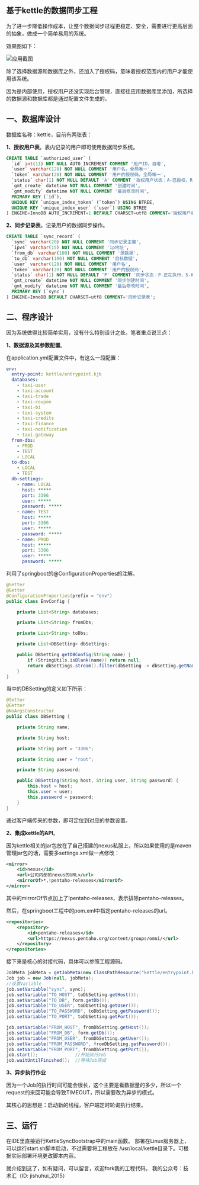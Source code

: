 ## 基于kettle的数据同步工程

为了进一步降低操作成本，让整个数据同步过程更稳定、安全，需要进行更高层面的抽象，做成一个简单易用的系统。

效果图如下：

![应用截图](https://img-blog.csdn.net/20180604092753134)

除了选择数据源和数据库之外，还加入了授权码，意味着授权范围内的用户才能使用该系统。

因为是内部使用，授权用户还没实现后台管理，直接往应用数据库里添加，所选择的数据源和数据库都是通过配置文件生成的。


一、数据库设计
---
数据库名称：kettle，目前有两张表：

**1、授权用户表**。表内记录的用户即可使用数据同步系统。
```sql
CREATE TABLE `authorized_user` (
  `id` int(11) NOT NULL AUTO_INCREMENT COMMENT '用户ID，自增',
  `user` varchar(128) NOT NULL COMMENT '用户名，全局唯一',
  `token` varchar(20) NOT NULL COMMENT '用户的授权码，全局唯一',
  `status` char(1) NOT NULL DEFAULT 'A' COMMENT '授权用户状态：A-已授权，R-未授权',
  `gmt_create` datetime NOT NULL COMMENT '创建时间',
  `gmt_modify` datetime NOT NULL COMMENT '最后修改时间',
  PRIMARY KEY (`id`),
  UNIQUE KEY `unique_index_token` (`token`) USING BTREE,
  UNIQUE KEY `unique_index_user` (`user`) USING BTREE
) ENGINE=InnoDB AUTO_INCREMENT=1 DEFAULT CHARSET=utf8 COMMENT='授权用户表'
```
**2、同步记录表**。记录用户的数据同步操作。
```sql
CREATE TABLE `sync_record` (
  `sync` varchar(20) NOT NULL COMMENT '同步记录主键',
  `ipv4` varchar(15) NOT NULL COMMENT 'ip地址',
  `from_db` varchar(100) NOT NULL COMMENT '源数据',
  `to_db` varchar(100) NOT NULL COMMENT '目标数据',
  `user` varchar(128) NOT NULL COMMENT '用户名',
  `token` varchar(20) NOT NULL COMMENT '用户的授权码',
  `status` char(1) NOT NULL DEFAULT 'P' COMMENT '同步状态：P-正在执行，S-成功，F-失败',
  `gmt_create` datetime NOT NULL COMMENT '同步创建时间',
  `gmt_modify` datetime NOT NULL COMMENT '最后修改时间',
  PRIMARY KEY (`sync`)
) ENGINE=InnoDB DEFAULT CHARSET=utf8 COMMENT='同步记录表';
```

二、程序设计
---
因为系统做得比较简单实用，没有什么特别设计之处。笔者重点说三点：

**1、数据源及其参数配置**。

在application.yml配置文件中，有这么一段配置：
```yaml
env:
  entry-point: kettle/entrypoint.kjb
  databases:
    - taxi-user
    - taxi-account
    - taxi-trade
    - taxi-coupon
    - taxi-bi
    - taxi-system
    - taxi-credits
    - taxi-finance
    - taxi-notification
    - taxi-gateway
  from-dbs:
    - PROD
    - TEST
    - LOCAL
  to-dbs:
    - LOCAL
    - TEST
  db-settings:
    - name: LOCAL
      host: *****
      port: 3306
      user: *****
      password: *****
    - name: TEST
      host: *****
      port: 3306
      user: *****
      password: *****
    - name: PROD
      host: *****
      port: 3306
      user: *****
      password: *****
```

利用了springboot的@ConfigurationProperties的注解。

```java
@Setter
@Getter
@ConfigurationProperties(prefix = "env")
public class EnvConfig {

    private List<String> databases;

    private List<String> fromDbs;

    private List<String> toDbs;

    private List<DBSetting> dbSettings;

    public DBSetting getDBConfig(String name) {
        if (StringUtils.isBlank(name)) return null;
        return dbSettings.stream().filter(dbSetting -> dbSetting.getName().equalsIgnoreCase(name)).findFirst().orElse(null);
    }
}
```

当中的DBSetting的定义如下所示：

```java
@Setter
@Getter
@NoArgsConstructor
public class DBSetting {

    private String name;

    private String host;

    private String port = "3306";

    private String user = "root";

    private String password;

    public DBSetting(String host, String user, String password) {
        this.host = host;
        this.user = user;
        this.password = password;
    }
}
```

通过客户端传来的参数，即可定位到对应的参数设置。

**2、集成kettle的API**。

因为kettle相关的jar包放在了自己搭建的nexus私服上，所以如果使用的是maven管理jar包的话，需要多settings.xml做一点修改：

```xml
<mirror>
	<id>nexus</id>        
	<url>公司内部的nexus的URL</url>       
	<mirrorOf>*,!pentaho-releases</mirrorOf>       
</mirror> 
```

其中的mirrorOf节点加上了!pentaho-releases，表示排除pentaho-releases。

然后，在springboot工程中的pom.xml中指定pentaho-releases的url。

```xml
<repositories>
    <repository>
        <id>pentaho-releases</id>
        <url>https://nexus.pentaho.org/content/groups/omni/</url>
    </repository>
</repositories>
```

接下来是核心的对接代码，具体可以参照工程源码。

```java
JobMeta jobMeta = getJobMeta(new ClassPathResource("kettle/entrypoint.kjb"));
Job job = new Job(null, jobMeta);
//设置Variable
job.setVariable("sync", sync);
job.setVariable("TO_HOST", toDbSetting.getHost());
job.setVariable("TO_DB", form.getDb());
job.setVariable("TO_USER", toDbSetting.getUser());
job.setVariable("TO_PASSWORD", toDbSetting.getPassword());
job.setVariable("TO_PORT", toDbSetting.getPort());

job.setVariable("FROM_HOST", fromDbSetting.getHost());
job.setVariable("FROM_DB", form.getDb());
job.setVariable("FROM_USER", fromDbSetting.getUser());
job.setVariable("FROM_PASSWORD", fromDbSetting.getPassword());
job.setVariable("FROM_PORT", fromDbSetting.getPort());
job.start();              //开始执行Job
job.waitUntilFinished();  //等待Job完成
```

**3、异步执行作业**

因为一个Job的执行时间可能会很长，这个主要是看数据量的多少，所以一个request的来回可能会导致TIMEOUT，所以需要改为异步的模式。

其核心的思想是：启动新的线程，客户端定时轮询执行结果。

三、运行
---
在IDE里直接运行KettleSyncBootstrap中的main函数。
部署在Linux服务器上，可以运行start.sh脚本启动，不过需要将工程放在 /usr/local/kettle目录下。可根据实际部署环境更改脚本内容。

就介绍到这了，如有疑问，可以留言，欢迎fork我的工程代码。
我的公众号：技术汇（ID: jishuhui_2015）
